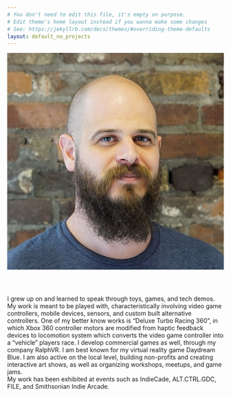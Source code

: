 ```yaml
---
# You don't need to edit this file, it's empty on purpose.
# Edit theme's home layout instead if you wanna make some changes
# See: https://jekyllrb.com/docs/themes/#overriding-theme-defaults
layout: default_no_projects
---
```

<div class="right">
  <div class="row">
    <div class="col-xs-1">
    </div>
    <div class="col-xs-10 col-sm-6 col-md-4" style="padding-bottom:10px">
      <img src="/images/headshot_2017.jpg" class="img-responsive" alt="richie photo" style="padding-bottom: 2rem; max-width:100%">
    </div>
  </div>
  <div class="row">
    <div class="col-xs-1">
    </div>
    <div class="col-xs-10 col-md-8">
      <p>I grew up on and learned to speak through toys, games, and tech demos. My work is meant to be played with, characteristically involving video game controllers, mobile devices, sensors, and custom built alternative controllers. One of my better know works is “Deluxe Turbo Racing 360”, in which Xbox 360 controller motors are modified from haptic feedback devices to locomotion system which converts the video game controller into a “vehicle” players race. I develop commercial games as well, through my company RalphVR. I am best known for my virtual reality game Daydream Blue. I am also active on the local level, building non-profits and creating interactive art shows, as well as organizing workshops, meetups, and game jams.
      <br>
      My work has been exhibited at events such as IndieCade, ALT.CTRL.GDC, FILE, and Smithsonian Indie Arcade. </p>
    </div>
  </div>
</div>
